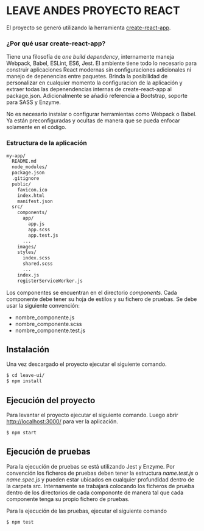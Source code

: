 # LEAVE ANDES PROYECTO REACT
El proyecto se generó utilizando la herramienta [create-react-app](https://github.com/facebookincubator/create-react-app/). 

### ¿Por qué usar create-react-app?
Tiene una filosofía de *one build dependency*, internamente maneja Webpack, Babel, ESLint, ES6, Jest. El ambiente tiene todo lo necesario para construir aplicaciones React modernas sin configuraciones adicionales ni manejo de depenencias entre paquetes. Brinda la posibilidad de personalizar en cualquier momento la configuracion de la aplicación y extraer todas las depenendencias internas de create-react-app al package.json. Adicionalmente se añadió referencia a Bootstrap, soporte para SASS y Enzyme.

No es necesario instalar o configurar herramientas como Webpack o Babel. Ya están preconfiguradas y ocultas de manera que se pueda enfocar solamente en el código.

### Estructura de la aplicación
```sh
my-app/
  README.md
  node_modules/
  package.json
  .gitignore
  public/
    favicon.ico
    index.html
    manifest.json
  src/
    components/
      app/
        app.js
        app.scss
        app.test.js
      ...
    images/
    styles/
      index.scss
      shared.scss
      ...
    index.js
    registerServiceWorker.js
```
Los componentes se encuentran en el directorio *components*. Cada componente debe tener su hoja de estilos y su fichero de pruebas. Se debe usar la siguiente convención:

- nombre_componente.js
- nombre_componente.scss
- nombre_componente.test.js


## Instalación
Una vez descargado el proyecto ejecutar el siguiente comando.
```sh
$ cd leave-ui/
$ npm install
```

## Ejecución del proyecto
Para levantar el proyecto ejecutar el siguiente comando. Luego abrir [http://localhost:3000/](http://localhost:3000/) para ver la aplicación.
```sh
$ npm start
```

## Ejecución de pruebas
Para la ejecución de pruebas se está utilizando Jest y Enzyme. Por convención los ficheros de pruebas deben tener la estructura *name.test.js* o *name.spec.js* y pueden estar ubicados en cualquier profundidad dentro de la carpeta src. Internamente se trabajará colocando los ficheros de prueba dentro de los directorios de cada compononte de manera tal que cada componente tenga su propio fichero de pruebas.

Para la ejecución de las pruebas, ejecutar el siguiente comando
```sh
$ npm test
```

